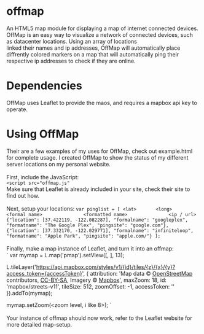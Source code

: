 # offmap
An HTML5 map module for displaying a map of internet connected devices.
OffMap is an easy way to visualize a network of connected devices, such as datacenter locations. Using an array of locations <br />
linked their names and ip addresses, OffMap will automatically place diffrently colored markers on a map that will automatically ping their respective ip addresses to check if they are online.

# Dependencies
OffMap uses Leaflet to provide the maos, and requires a mapbox api key to operate.

# Using OffMap
Their are a few examples of my uses for OffMap, check out example.html for complete usage. I created OffMap to show the status of my different server locations on my personal website.<br />
<br />
First, include the JavaScript: <br />
`<script src="offmap.js"` <br />
Make sure that Leaflet is already included in your site, check their site to find out how.
<br /><br />
Next, setup your locations:
`var pinglist = [
                  <lat>       <long>                      <formal name>               <formatted name>               <ip / url>
     {"location": [37.422119, -122.082287], "formalname": "googleplex", "formatname": "The Google Plex", "pingsite": "google.com"},
     {"location": [37.332170, -122.029771], "formalname": "infiniteloop", "formatname": "Apple Park", "pingsite": "apple.com/"}
];
`<br />
<br />
Finally, make a map instance of Leaflet, and turn it into an offmap: <br />
`
var mymap = L.map('pmap').setView([<starting lat>, <starting long>], 13);

L.tileLayer('https://api.mapbox.com/styles/v1/{id}/tiles/{z}/{x}/{y}?access_token={accessToken}', {
  attribution: 'Map data &copy; <a href="https://www.openstreetmap.org/">OpenStreetMap</a> contributors, <a href="https://creativecommons.org/licenses/by-sa/2.0/">CC-BY-SA</a>, Imagery © <a href="https://www.mapbox.com/">Mapbox</a>',
  maxZoom: 18,
  id: 'mapbox/streets-v11',
  tileSize: 512,
  zoomOffset: -1,
  accessToken: '<your long access token>'
}).addTo(mymap);

mymap.setZoom(<zoom level, i like 8>);
`<br />
<br />
Your instance of offmap should now work, refer to the Leaflet website for more detailed map-setup.
